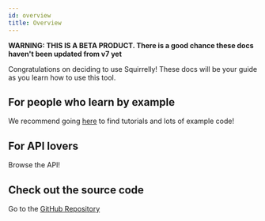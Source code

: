 ```yaml
---
id: overview
title: Overview
---
```


**WARNING: THIS IS A BETA PRODUCT. There is a good chance these docs haven't been updated from v7 yet**

Congratulations on deciding to use Squirrelly! These docs will be your guide as you learn how to use this tool.

## For people who learn by example

We recommend going [here](first-template) to find tutorials and lots of example code!

## For API lovers

Browse the API!

## Check out the source code

Go to the [GitHub Repository](https://github.com/squirrellyjs/squirrelly)
